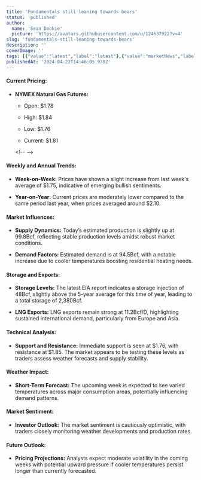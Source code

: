 ```yaml
---
title: 'Fundamentals still leaning towards bears'
status: 'published'
author:
  name: 'Sean Dookie'
  picture: 'https://avatars.githubusercontent.com/u/124637922?v=4'
slug: 'fundamentals-still-leaning-towards-bears'
description: ''
coverImage: ''
tags: [{"value":"latest","label":"latest"},{"value":"marketNews","label":"market-news"},{"value":"featured","label":"featured"},{"value":"energyMarkets","label":"Energy Markets "}]
publishedAt: '2024-04-22T14:46:05.970Z'
---
```


#### **Current Pricing:**

- **NYMEX Natural Gas Futures:**

  - Open: $1.78

  - High: $1.84

  - Low: $1.76

  - Current: $1.81

  &lt;!-- --&gt;

#### **Weekly and Annual Trends:**

- **Week-on-Week:** Prices have shown a slight increase from last week's average of $1.75, indicative of emerging bullish sentiments.

- **Year-on-Year:** Current prices are moderately lower compared to the same period last year, when prices averaged around $2.10.

#### **Market Influences:**

- **Supply Dynamics:** Today’s estimated production is slightly up at 99.8Bcf, reflecting stable production levels amidst robust market conditions.

- **Demand Factors:** Estimated demand is at 94.5Bcf, with a notable increase due to cooler temperatures boosting residential heating needs.

#### **Storage and Exports:**

- **Storage Levels:** The latest EIA report indicates a storage injection of 48Bcf, slightly above the 5-year average for this time of year, leading to a total storage of 2,380Bcf.

- **LNG Exports:** LNG exports remain strong at 11.2Bcf/D, highlighting sustained international demand, particularly from Europe and Asia.

#### **Technical Analysis:**

- **Support and Resistance:** Immediate support is seen at $1.76, with resistance at $1.85. The market appears to be testing these levels as traders assess weather forecasts and supply stability.

#### **Weather Impact:**

- **Short-Term Forecast:** The upcoming week is expected to see varied temperatures across major consumption areas, potentially influencing demand patterns.

#### **Market Sentiment:**

- **Investor Outlook:** The market sentiment is cautiously optimistic, with traders closely monitoring weather developments and production rates.

#### **Future Outlook:**

- **Pricing Projections:** Analysts expect moderate volatility in the coming weeks with potential upward pressure if cooler temperatures persist longer than currently forecasted.